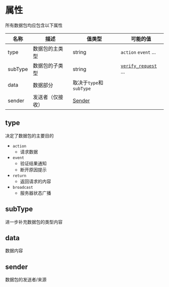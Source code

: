 # 属性

所有数据包均应包含以下属性

| 名称    | 描述             | 值类型                     | 可能的值                              |
| ------- | ---------------- | -------------------------- | ------------------------------------- |
| type    | 数据包的主类型   | string                     | `action` `event`   ...                |
| subType | 数据包的子类型   | string                     | [`verify_request`](action/verify) ... |
| data    | 数据部分         | 取决于`type`和`subType`    |                                       |
| sender  | 发送者（仅接收） | [Sender](struct/Sender.md) |                                       |

## type

决定了数据包的主要目的

- `action`
  - 请求数据
- `event`
  - 验证结果通知
  - 断开原因提示
- `return`
  - 返回请求的内容
- `broadcast`
  - 服务器状态广播

## subType

进一步补充数据包的类型内容

## data

数据内容

## sender

数据包的发送者/来源
